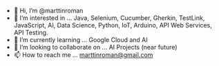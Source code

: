 - 👋 Hi, I’m @marttinroman
- 👀 I’m interested in ... Java, Selenium, Cucumber, Gherkin, TestLink, JavaScript, AI, Data Science, Python, IoT, Arduino, API Web Services, API Testing.
- 🌱 I’m currently learning ... Google Cloud and AI
- 💞️ I’m looking to collaborate on ... AI Projects (near future)
- 📫 How to reach me ... marttinroman@gmail.com

<!---
marttinroman/marttinroman is a ✨ special ✨ repository because its `README.md` (this file) appears on your GitHub profile.
You can click the Preview link to take a look at your changes.
--->

